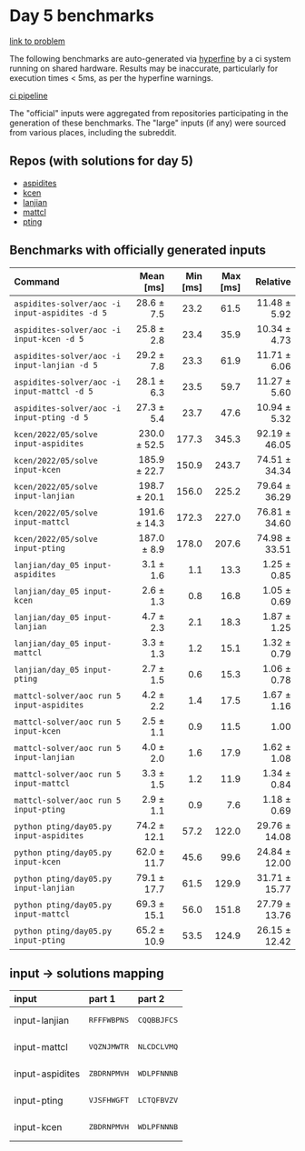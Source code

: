 # Day 5 benchmarks

[link to problem](http://adventofcode.com/2022/day/5)

The following benchmarks are auto-generated via [hyperfine](https://github.com/sharkdp/hyperfine) by a ci system running on shared hardware. Results may be inaccurate, particularly for execution times < 5ms, as per the hyperfine warnings.

[ci pipeline](http://ci.papercode.net:8080/teams/aoc2022/pipelines/aoc-compare-2022)

The "official" inputs were aggregated from repositories participating in the generation of these benchmarks. The "large" inputs (if any) were sourced from various places, including the subreddit.

## Repos (with solutions for day 5)


- [aspidites](https://github.com/aspidites/aoc2022)
- [kcen](https://github.com/kcen/AdventOfCode)
- [lanjian](https://github.com/LanJian/aoc-2022)
- [mattcl](https://github.com/mattcl/aoc2022)
- [pting](https://github.com/pting/aoc2022)

## Benchmarks with officially generated inputs
| Command | Mean [ms] | Min [ms] | Max [ms] | Relative |
|:---|---:|---:|---:|---:|
| `aspidites-solver/aoc -i input-aspidites -d 5` | 28.6 ± 7.5 | 23.2 | 61.5 | 11.48 ± 5.92 |
| `aspidites-solver/aoc -i input-kcen -d 5` | 25.8 ± 2.8 | 23.4 | 35.9 | 10.34 ± 4.73 |
| `aspidites-solver/aoc -i input-lanjian -d 5` | 29.2 ± 7.8 | 23.3 | 61.9 | 11.71 ± 6.06 |
| `aspidites-solver/aoc -i input-mattcl -d 5` | 28.1 ± 6.3 | 23.5 | 59.7 | 11.27 ± 5.60 |
| `aspidites-solver/aoc -i input-pting -d 5` | 27.3 ± 5.4 | 23.7 | 47.6 | 10.94 ± 5.32 |
| `kcen/2022/05/solve input-aspidites` | 230.0 ± 52.5 | 177.3 | 345.3 | 92.19 ± 46.05 |
| `kcen/2022/05/solve input-kcen` | 185.9 ± 22.7 | 150.9 | 243.7 | 74.51 ± 34.34 |
| `kcen/2022/05/solve input-lanjian` | 198.7 ± 20.1 | 156.0 | 225.2 | 79.64 ± 36.29 |
| `kcen/2022/05/solve input-mattcl` | 191.6 ± 14.3 | 172.3 | 227.0 | 76.81 ± 34.60 |
| `kcen/2022/05/solve input-pting` | 187.0 ± 8.9 | 178.0 | 207.6 | 74.98 ± 33.51 |
| `lanjian/day_05 input-aspidites` | 3.1 ± 1.6 | 1.1 | 13.3 | 1.25 ± 0.85 |
| `lanjian/day_05 input-kcen` | 2.6 ± 1.3 | 0.8 | 16.8 | 1.05 ± 0.69 |
| `lanjian/day_05 input-lanjian` | 4.7 ± 2.3 | 2.1 | 18.3 | 1.87 ± 1.25 |
| `lanjian/day_05 input-mattcl` | 3.3 ± 1.3 | 1.2 | 15.1 | 1.32 ± 0.79 |
| `lanjian/day_05 input-pting` | 2.7 ± 1.5 | 0.6 | 15.3 | 1.06 ± 0.78 |
| `mattcl-solver/aoc run 5 input-aspidites` | 4.2 ± 2.2 | 1.4 | 17.5 | 1.67 ± 1.16 |
| `mattcl-solver/aoc run 5 input-kcen` | 2.5 ± 1.1 | 0.9 | 11.5 | 1.00 |
| `mattcl-solver/aoc run 5 input-lanjian` | 4.0 ± 2.0 | 1.6 | 17.9 | 1.62 ± 1.08 |
| `mattcl-solver/aoc run 5 input-mattcl` | 3.3 ± 1.5 | 1.2 | 11.9 | 1.34 ± 0.84 |
| `mattcl-solver/aoc run 5 input-pting` | 2.9 ± 1.1 | 0.9 | 7.6 | 1.18 ± 0.69 |
| `python pting/day05.py input-aspidites` | 74.2 ± 12.1 | 57.2 | 122.0 | 29.76 ± 14.08 |
| `python pting/day05.py input-kcen` | 62.0 ± 11.7 | 45.6 | 99.6 | 24.84 ± 12.00 |
| `python pting/day05.py input-lanjian` | 79.1 ± 17.7 | 61.5 | 129.9 | 31.71 ± 15.77 |
| `python pting/day05.py input-mattcl` | 69.3 ± 15.1 | 56.0 | 151.8 | 27.79 ± 13.76 |
| `python pting/day05.py input-pting` | 65.2 ± 10.9 | 53.5 | 124.9 | 26.15 ± 12.42 |

## input -> solutions mapping
|input|part 1|part 2|
|:---|:---|:---|
|input-lanjian|<pre>RFFFWBPNS</pre>|<pre>CQQBBJFCS</pre>|
|input-mattcl|<pre>VQZNJMWTR</pre>|<pre>NLCDCLVMQ</pre>|
|input-aspidites|<pre>ZBDRNPMVH</pre>|<pre>WDLPFNNNB</pre>|
|input-pting|<pre>VJSFHWGFT</pre>|<pre>LCTQFBVZV</pre>|
|input-kcen|<pre>ZBDRNPMVH</pre>|<pre>WDLPFNNNB</pre>|
